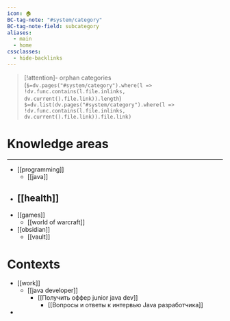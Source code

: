 ```yaml
---
icon: 🏠
BC-tag-note: "#system/category"
BC-tag-note-field: subcategory
aliases:
  - main
  - home
cssclasses:
  - hide-backlinks
---
```


> [!attention]- orphan categories (`$=dv.pages("#system/category").where(l => !dv.func.contains(l.file.inlinks, dv.current().file.link)).length`)
> `$=dv.list(dv.pages("#system/category").where(l => !dv.func.contains(l.file.inlinks, dv.current().file.link)).file.link)`

# Knowledge areas


----

- [[programming]]
	- [[java]]
- [[health]]
	- 
- [[games]]
	- [[world of warcraft]]
- [[obsidian]]
	- [[vault]]
		
# Contexts
-  [[work]]
	- [[java developer]]
		- [[Получить оффер junior java dev]]
			- [[Вопросы и ответы к интервью Java разработчика]]
- 